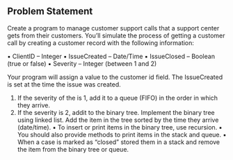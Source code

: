 ## Problem Statement
Create a program to manage customer support calls that a support center gets from their customers. You’ll simulate the process of getting a customer call by creating a customer record with the following information:

▪ ClientID – Integer
▪ IssueCreated – Date/Time
▪ IssueClosed – Boolean (true or false)
▪ Severity – Integer (between 1 and 2)

Your program will assign a value to the customer id field. The IssueCreated is set at the time the issue was
created.
1) If the severity of the is 1, add it to a queue (FIFO) in the order in which they arrive. 
2) If the severity is 2, addit to the binary tree. Implement the binary tree using linked list. Add the item in the tree sorted by the
time they arrive (date/time). 
▪ To insert or print items in the binary tree, use recursion. 
▪ You should also provide methods to print items in the stack and queue.
▪ When a case is marked as “closed” stored them in a stack and remove the item from the binary tree or
queue.
